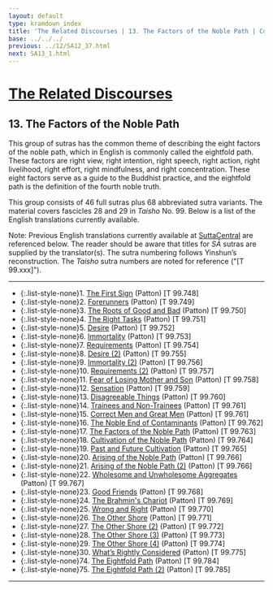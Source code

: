 ```yaml
---
layout: default
type: kramdown_index
title: 'The Related Discourses | 13. The Factors of the Noble Path | Contents'
base: ../../../
previous: ../12/SA12_37.html
next: SA13_1.html
---
```


# [The Related Discourses](../index.html)
## 13. The Factors of the Noble Path

This group of sutras has the common theme of describing the eight factors of the noble path, which in English is commonly called the eightfold path. These factors are right view, right intention, right speech, right action, right livelihood, right effort, right mindfulness, and right concentration. These eight factors serve as a guide to the Buddhist practice, and the eightfold path is the definition of the fourth noble truth.

This group consists of 46 full sutras plus 68 abbreviated sutra variants. The material covers fascicles 28 and 29 in <em>Taisho</em> No. 99. Below is a list of the English translations currently available.

Note: Previous English translations currently available at <a href="https://suttacentral.net/" target="_blank">SuttaCentral</a> are referenced below. The reader should be aware that titles for *SĀ* sutras are supplied by the translator(s). The sutra numbering follows Yinshun’s reconstruction. The <em>Taisho</em> sutra numbers are noted for reference ("[T 99.xxx]").

---

* {:.list-style-none}1\. [The First Sign](SA13_1.html) (Patton) [T 99.748]
* {:.list-style-none}2\. [Forerunners](SA13_2.html) (Patton) [T 99.749]
* {:.list-style-none}3\. [The Roots of Good and Bad](SA13_3.html) (Patton) [T 99.750]
* {:.list-style-none}4\. [The Right Tasks](SA13_4.html) (Patton) [T 99.751]
* {:.list-style-none}5\. [Desire](SA13_5.html) (Patton) [T 99.752]
* {:.list-style-none}6\. [Immortality](SA13_6.html) (Patton) [T 99.753]
* {:.list-style-none}7\. [Requirements](SA13_7.html) (Patton) [T 99.754]
* {:.list-style-none}8\. [Desire (2)](SA13_8.html) (Patton) [T 99.755]
* {:.list-style-none}9\. [Immortality (2)](SA13_9.html) (Patton) [T 99.756]
* {:.list-style-none}10\. [Requirements (2)](SA13_10.html) (Patton) [T 99.757]
* {:.list-style-none}11\. [Fear of Losing Mother and Son](SA13_11.html) (Patton) [T 99.758]
* {:.list-style-none}12\. [Sensation](SA13_12.html) (Patton) [T 99.759]
* {:.list-style-none}13\. [Disagreeable Things](SA13_13.html) (Patton) [T 99.760]
* {:.list-style-none}14\. [Trainees and Non-Trainees](SA13_14.html) (Patton) [T 99.761]
* {:.list-style-none}15\. [Correct Men and Great Men](SA13_15.html) (Patton) [T 99.761]
* {:.list-style-none}16\. [The Noble End of Contaminants](SA13_16.html) (Patton) [T 99.762]
* {:.list-style-none}17\. [The Factors of the Noble Path](SA13_17.html) (Patton) [T 99.763]
* {:.list-style-none}18\. [Cultivation of the Noble Path](SA13_18.html) (Patton) [T 99.764]
* {:.list-style-none}19\. [Past and Future Cultivation](SA13_19.html) (Patton) [T 99.765]
* {:.list-style-none}20\. [Arising of the Noble Path](SA13_20.html) (Patton) [T 99.766]
* {:.list-style-none}21\. [Arising of the Noble Path (2)](SA13_21.html) (Patton) [T 99.766]
* {:.list-style-none}22\. [Wholesome and Unwholesome Aggregates](SA13_22.html) (Patton) [T 99.767]
* {:.list-style-none}23\. [Good Friends](SA13_23.html) (Patton) [T 99.768]
* {:.list-style-none}24\. [The Brahmin's Chariot](SA13_24.html) (Patton) [T 99.769]
* {:.list-style-none}25\. [Wrong and Right](SA13_25.html) (Patton) [T 99.770]
* {:.list-style-none}26\. [The Other Shore](SA13_26.html) (Patton) [T 99.771]
* {:.list-style-none}27\. [The Other Shore (2)](SA13_27.html) (Patton) [T 99.772]
* {:.list-style-none}28\. [The Other Shore (3)](SA13_28.html) (Patton) [T 99.773]
* {:.list-style-none}29\. [The Other Shore (4)](SA13_29.html) (Patton) [T 99.774]
* {:.list-style-none}30\. [What’s Rightly Considered](SA13_30.html) (Patton) [T 99.775]
      <!--
          * {:.list-style-none}31. Planting a Tree <span class="links">[T 99.776]
          * {:.list-style-none}32. Planting a Tree <span class="links">[T 99.777]
          * {:.list-style-none}33. Planting a Tree <span class="links">[T 99.778]
          * {:.list-style-none}34. Planting a Tree <span class="links">[T 99.779]
          * {:.list-style-none}35. Planting a Tree <span class="links">[T 99.780]
          * {:.list-style-none}36. Planting a Tree <span class="links">[T 99.781]
          * {:.list-style-none}37. Planting a Tree <span class="links">[T 99.781]
          * {:.list-style-none}38. Planting a Tree <span class="links">[T 99.781]
          * {:.list-style-none}39. Planting a Tree <span class="links">[T 99.781]
          * {:.list-style-none}40. Planting a Tree <span class="links">[T 99.781]
          * {:.list-style-none}41. Planting a Tree <span class="links">[T 99.781]
          * {:.list-style-none}42. Planting a Tree <span class="links">[T 99.781]
          * {:.list-style-none}43. Planting a Tree <span class="links">[T 99.781]
          * {:.list-style-none}44. Planting a Tree <span class="links">[T 99.781]
          * {:.list-style-none}45. Planting a Tree <span class="links">[T 99.781]
          * {:.list-style-none}46. Planting a Tree <span class="links">[T 99.781]
          * {:.list-style-none}47. Planting a Tree <span class="links">[T 99.781]
          * {:.list-style-none}48. Planting a Tree <span class="links">[T 99.781]
          * {:.list-style-none}49. Planting a Tree <span class="links">[T 99.781]
          * {:.list-style-none}50. Planting a Tree <span class="links">[T 99.781]
          * {:.list-style-none}51. Planting a Tree <span class="links">[T 99.781]
          * {:.list-style-none}52. Planting a Tree <span class="links">[T 99.782]
          * {:.list-style-none}53. Planting a Tree <span class="links">[T 99.782]
          * {:.list-style-none}54. Planting a Tree <span class="links">[T 99.782]
          * {:.list-style-none}55. Planting a Tree <span class="links">[T 99.782]
          * {:.list-style-none}56. Planting a Tree <span class="links">[T 99.782]
          * {:.list-style-none}57. Planting a Tree <span class="links">[T 99.782]
          * {:.list-style-none}58. Planting a Tree <span class="links">[T 99.782]
          * {:.list-style-none}59. Planting a Tree <span class="links">[T 99.782]
          * {:.list-style-none}60. Planting a Tree <span class="links">[T 99.782]
          * {:.list-style-none}61. Planting a Tree <span class="links">[T 99.782]
          * {:.list-style-none}62. Planting a Tree <span class="links">[T 99.782]
          * {:.list-style-none}63. Planting a Tree <span class="links">[T 99.783]
          * {:.list-style-none}64. Planting a Tree <span class="links">[T 99.783]
          * {:.list-style-none}65. Planting a Tree <span class="links">[T 99.783]
          * {:.list-style-none}66. Planting a Tree <span class="links">[T 99.783]
          * {:.list-style-none}67. Planting a Tree <span class="links">[T 99.783]
          * {:.list-style-none}68. Planting a Tree <span class="links">[T 99.783]
          * {:.list-style-none}69. Planting a Tree <span class="links">[T 99.783]
          * {:.list-style-none}70. Planting a Tree <span class="links">[T 99.783]
          * {:.list-style-none}71. Planting a Tree <span class="links">[T 99.783]
          * {:.list-style-none}72. Planting a Tree <span class="links">[T 99.783]
          * {:.list-style-none}73. Planting a Tree <span class="links">[T 99.783] -->
* {:.list-style-none}74\. [The Eightfold Path](SA13_74.html) (Patton) [T 99.784]
* {:.list-style-none}75\. [The Eightfold Path (2)](SA13_75.html) (Patton) [T 99.785]
          <!--* {:.list-style-none}76. Planting a Tree <span class="links">[T 99.786]
          * {:.list-style-none}77. Planting a Tree <span class="links">[T 99.787]
          * {:.list-style-none}78. Planting a Tree <span class="links">[T 99.788]
          * {:.list-style-none}79. Planting a Tree <span class="links">[T 99.788]
          * {:.list-style-none}80. Planting a Tree <span class="links">[T 99.788]
          * {:.list-style-none}81. Planting a Tree <span class="links">[T 99.788]
          * {:.list-style-none}82. Planting a Tree <span class="links">[T 99.789]
          * {:.list-style-none}83. Planting a Tree <span class="links">[T 99.789]
          * {:.list-style-none}84. Planting a Tree <span class="links">[T 99.789]
          * {:.list-style-none}85. Planting a Tree <span class="links">[T 99.789]
          * {:.list-style-none}86. Planting a Tree <span class="links">[T 99.789]
          * {:.list-style-none}87. Planting a Tree <span class="links">[T 99.789]
          * {:.list-style-none}88. Planting a Tree <span class="links">[T 99.789]
          * {:.list-style-none}89. Planting a Tree <span class="links">[T 99.789]
          * {:.list-style-none}90. Planting a Tree <span class="links">[T 99.790]
          * {:.list-style-none}91. Planting a Tree <span class="links">[T 99.791]
          * {:.list-style-none}92. Planting a Tree <span class="links">[T 99.792]
          * {:.list-style-none}93. Planting a Tree <span class="links">[T 99.793]
          * {:.list-style-none}94. Planting a Tree <span class="links">[T 99.793]
          * {:.list-style-none}95. Planting a Tree <span class="links">[T 99.793]
          * {:.list-style-none}96. Planting a Tree <span class="links">[T 99.793]
          * {:.list-style-none}97. Planting a Tree <span class="links">[T 99.794]
          * {:.list-style-none}98. Planting a Tree <span class="links">[T 99.795]
          * {:.list-style-none}99. Planting a Tree <span class="links">[T 99.796]
          * {:.list-style-none}100. Planting a Tree <span class="links">[T 99.797]
          * {:.list-style-none}101. Planting a Tree <span class="links">[T 99.798]
          * {:.list-style-none}102. Planting a Tree <span class="links">[T 99.799]
          * {:.list-style-none}103. Planting a Tree <span class="links">[T 99.800]
          * {:.list-style-none}104. Planting a Tree <span class="links">[T 99.800]
          * {:.list-style-none}105. Planting a Tree <span class="links">[T 99.800]
          * {:.list-style-none}106. Planting a Tree <span class="links">[T 99.800]
          * {:.list-style-none}107. Planting a Tree <span class="links">[T 99.800]
          * {:.list-style-none}108. Planting a Tree <span class="links">[T 99.800]
          * {:.list-style-none}109. Planting a Tree <span class="links">[T 99.800]
          * {:.list-style-none}110. Planting a Tree <span class="links">[T 99.800]
          * {:.list-style-none}111. Planting a Tree <span class="links">[T 99.800]
          * {:.list-style-none}112. Planting a Tree <span class="links">[T 99.800]
          * {:.list-style-none}113. Planting a Tree <span class="links">[T 99.800]
          * {:.list-style-none}114. Planting a Tree <span class="links">[T 99.800]
      -->

---
